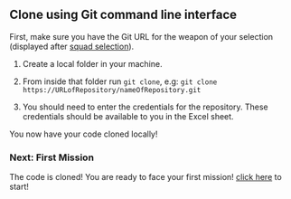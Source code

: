 ## Clone using Git command line interface ##

First, make sure you have the Git URL for the weapon of your selection (displayed after [squad selection](../squadSelection.md)).

1. Create a local folder in your machine. 

2. From inside that folder run ``` git clone ```, e.g: ``` git clone https://URLofRepository/nameOfRepository.git ```

3. You should need to enter the credentials for the repository. These credentials should be available to you in the Excel sheet.

You now have your code cloned locally!

### Next: First Mission ###

The code is cloned! You are ready to face your first mission! [click here](../missions/deploy.md) to start!
